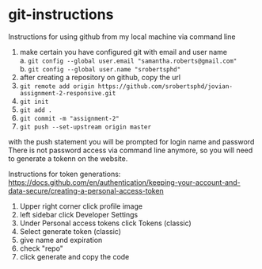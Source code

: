 # git-instructions
Instructions for using github from my local machine via command line
1. make certain you have configured git with email and user name  
  a. `git config --global user.email "samantha.roberts@gmail.com"`  
  b. `git config --global user.name "srobertsphd"`  
2. after creating a repository on github, copy the url  
3. `git remote add origin https://github.com/srobertsphd/jovian-assignment-2-responsive.git`
4. `git init`
5. `git add .`
6. `git commit -m "assignment-2"`
7. `git push --set-upstream origin master`  


with the push statement you will be prompted for login name and password  
There is not password access via command line anymore, so you will need to generate a tokenn on the website.  

Instructions for token generations:  
https://docs.github.com/en/authentication/keeping-your-account-and-data-secure/creating-a-personal-access-token  

1. Upper right corner click profile image  
2. left sidebar click Developer Settings
3. Under Personal access tokens click Tokens (classic)
4. Select generate token (classic)
5. give name and expiration
6. check "repo"
7. click generate and copy the code

